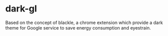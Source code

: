 dark-gl
=======

Based on the concept of blackle, a chrome extension which provide a dark theme for Google service to save energy consumption and eyestrain.
